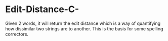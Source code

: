 # Edit-Distance-C-

Given 2 words, it will return the edit distance which is a way of quantifying how dissimilar two strings are to another.
This is the basis for some spelling correctors.
